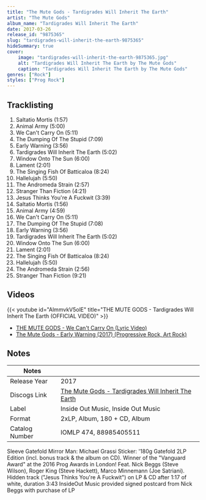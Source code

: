 ```yaml
---
title: "The Mute Gods - Tardigrades Will Inherit The Earth"
artist: "The Mute Gods"
album_name: "Tardigrades Will Inherit The Earth"
date: 2017-03-26
release_id: "9875365"
slug: "tardigrades-will-inherit-the-earth-9875365"
hideSummary: true
cover:
    image: "tardigrades-will-inherit-the-earth-9875365.jpg"
    alt: "Tardigrades Will Inherit The Earth by The Mute Gods"
    caption: "Tardigrades Will Inherit The Earth by The Mute Gods"
genres: ["Rock"]
styles: ["Prog Rock"]
---
```


## Tracklisting
1. Saltatio Mortis (1:57)
2. Animal Army (5:00)
3. We Can't Carry On (5:11)
4. The Dumping Of The Stupid (7:09)
5. Early Warning (3:56)
6. Tardigrades Will Inherit The Earth (5:02)
7. Window Onto The Sun (6:00)
8. Lament (2:01)
9. The Singing Fish Of Batticaloa (8:24)
10. Hallelujah (5:50)
11. The Andromeda Strain (2:57)
12. Stranger Than Fiction (4:21)
13. Jesus Thinks You're A Fuckwit (3:39)
14. Saltatio Mortis (1:56)
15. Animal Army (4:59)
16. We Can't Carry On (5:11)
17. The Dumping Of The Stupid (7:08)
18. Early Warning (3:56)
19. Tardigrades Will Inherit The Earth (5:02)
20. Window Onto The Sun (6:00)
21. Lament (2:01)
22. The Singing Fish Of Batticaloa (8:24)
23. Hallelujah (5:50)
24. The Andromeda Strain (2:56)
25. Stranger Than Fiction (9:21)

## Videos
{{< youtube id="AlmmvkV5olE" title="THE MUTE GODS - Tardigrades Will Inherit The Earth (OFFICIAL VIDEO)" >}}
- [THE MUTE GODS - We Can't Carry On (Lyric Video)](https://www.youtube.com/watch?v=SyjNard5ers)
- [The Mute Gods ‎- Early Warning (2017) (Progressive Rock, Art Rock)](https://www.youtube.com/watch?v=mp_bqHtKBAM)


## Notes

| Notes          |             |
| ---------------| ----------- |
| Release Year   | 2017 |
| Discogs Link   | [The Mute Gods - Tardigrades Will Inherit The Earth](https://www.discogs.com/release/9875365-The-Mute-Gods-Tardigrades-Will-Inherit-The-Earth) |
| Label          | Inside Out Music, Inside Out Music |
| Format         | 2xLP, Album, 180 + CD, Album |
| Catalog Number | IOMLP 474, 88985405511 |

Sleeve Gatefold Mirror Man: Michael Grassi Sticker: '180g Gatefold 2LP Edition (incl. bonus track & the album on CD). Winner of the "Vanguard Award" at the 2016 Prog Awards in London! Feat. Nick Beggs (Steve Wilson), Roger King (Steve Hackett), Marco Minnemann (Joe Satriani).  Hidden track ("Jesus Thinks You're A Fuckwit") on LP & CD after 1:17 of white, duration 3:43  InsideOut Music provided signed postcard from Nick Beggs with purchase of LP

